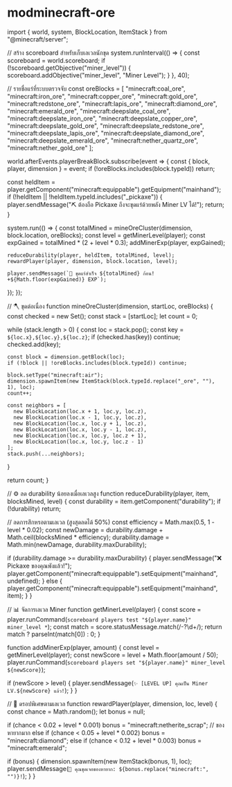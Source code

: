 # modminecraft-ore
import { world, system, BlockLocation, ItemStack } from "@minecraft/server";

// สร้าง scoreboard สำหรับเก็บเลเวลนักขุด
system.runInterval(() => {
  const scoreboard = world.scoreboard;
  if (!scoreboard.getObjective("miner_level")) {
    scoreboard.addObjective("miner_level", "Miner Level");
  }
}, 40);

// รายชื่อแร่ที่ระบบตรวจจับ
const oreBlocks = [
  "minecraft:coal_ore",
  "minecraft:iron_ore",
  "minecraft:copper_ore",
  "minecraft:gold_ore",
  "minecraft:redstone_ore",
  "minecraft:lapis_ore",
  "minecraft:diamond_ore",
  "minecraft:emerald_ore",
  "minecraft:deepslate_coal_ore",
  "minecraft:deepslate_iron_ore",
  "minecraft:deepslate_copper_ore",
  "minecraft:deepslate_gold_ore",
  "minecraft:deepslate_redstone_ore",
  "minecraft:deepslate_lapis_ore",
  "minecraft:deepslate_diamond_ore",
  "minecraft:deepslate_emerald_ore",
  "minecraft:nether_quartz_ore",
  "minecraft:nether_gold_ore"
];

world.afterEvents.playerBreakBlock.subscribe(event => {
  const { block, player, dimension } = event;
  if (!oreBlocks.includes(block.typeId)) return;

  const heldItem = player.getComponent("minecraft:equippable").getEquipment("mainhand");
  if (!heldItem || !heldItem.typeId.includes("_pickaxe")) {
    player.sendMessage("⛏ ต้องถือ Pickaxe ถึงจะขุดแร่ด้วยพลัง Miner LV ได้!");
    return;
  }

  system.run(() => {
    const totalMined = mineOreCluster(dimension, block.location, oreBlocks);
    const level = getMinerLevel(player);
    const expGained = totalMined * (2 + level * 0.3);
    addMinerExp(player, expGained);

    reduceDurability(player, heldItem, totalMined, level);
    rewardPlayer(player, dimension, block.location, level);

    player.sendMessage(`💎 ขุดแร่สำเร็จ ${totalMined} ก้อน! +${Math.floor(expGained)} EXP`);
  });
});

// 🪓 ขุดต่อเนื่อง
function mineOreCluster(dimension, startLoc, oreBlocks) {
  const checked = new Set();
  const stack = [startLoc];
  let count = 0;

  while (stack.length > 0) {
    const loc = stack.pop();
    const key = `${loc.x},${loc.y},${loc.z}`;
    if (checked.has(key)) continue;
    checked.add(key);

    const block = dimension.getBlock(loc);
    if (!block || !oreBlocks.includes(block.typeId)) continue;

    block.setType("minecraft:air");
    dimension.spawnItem(new ItemStack(block.typeId.replace("_ore", ""), 1), loc);
    count++;

    const neighbors = [
      new BlockLocation(loc.x + 1, loc.y, loc.z),
      new BlockLocation(loc.x - 1, loc.y, loc.z),
      new BlockLocation(loc.x, loc.y + 1, loc.z),
      new BlockLocation(loc.x, loc.y - 1, loc.z),
      new BlockLocation(loc.x, loc.y, loc.z + 1),
      new BlockLocation(loc.x, loc.y, loc.z - 1)
    ];
    stack.push(...neighbors);
  }

  return count;
}

// ⚙️ ลด durability น้อยลงเมื่อเลเวลสูง
function reduceDurability(player, item, blocksMined, level) {
  const durability = item.getComponent("durability");
  if (!durability) return;

  // ลดการสึกหรอตามเลเวล (สูงสุดลดได้ 50%)
  const efficiency = Math.max(0.5, 1 - level * 0.02);
  const newDamage = durability.damage + Math.ceil(blocksMined * efficiency);
  durability.damage = Math.min(newDamage, durability.maxDurability);

  if (durability.damage >= durability.maxDurability) {
    player.sendMessage("❌ Pickaxe ของคุณพังแล้ว!");
    player.getComponent("minecraft:equippable").setEquipment("mainhand", undefined);
  } else {
    player.getComponent("minecraft:equippable").setEquipment("mainhand", item);
  }
}

// 📊 จัดการเลเวล Miner
function getMinerLevel(player) {
  const score = player.runCommand(`scoreboard players test "${player.name}" miner_level *`);
  const match = score.statusMessage.match(/-?\d+/);
  return match ? parseInt(match[0]) : 0;
}

function addMinerExp(player, amount) {
  const level = getMinerLevel(player);
  const newScore = level + Math.floor(amount / 50);
  player.runCommand(`scoreboard players set "${player.name}" miner_level ${newScore}`);

  if (newScore > level) {
    player.sendMessage(`✨ [LEVEL UP] คุณเป็น Miner LV.${newScore} แล้ว!`);
  }
}

// 🎁 ดรอปพิเศษตามเลเวล
function rewardPlayer(player, dimension, loc, level) {
  const chance = Math.random();
  let bonus = null;

  if (chance < 0.02 + level * 0.001) bonus = "minecraft:netherite_scrap"; // ของหายากมาก
  else if (chance < 0.05 + level * 0.002) bonus = "minecraft:diamond";
  else if (chance < 0.12 + level * 0.003) bonus = "minecraft:emerald";

  if (bonus) {
    dimension.spawnItem(new ItemStack(bonus, 1), loc);
    player.sendMessage(`🎁 คุณขุดเจอของหายาก: ${bonus.replace("minecraft:", "")}!`);
  }
}


